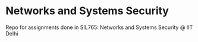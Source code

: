 # Networks and Systems Security

Repo for assignments done in SIL765: Networks and Systems Security @ IIT Delhi
